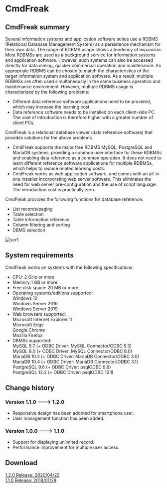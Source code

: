 # CmdFreak

## CmdFreak summary
Several information systems and application software suites use a RDBMS (Relational Database Management System) as a persistence mechanism for their own data. The range of RDBMS usage shows a tendency of expansion. Most RDBMSs are used as a background service for information systems and application software. However, such systems can also be accessed directly for data mining, quicker commercial operation and maintenance. An appropriate RDBMS can be chosen to match the characteristics of the target information system and application software. As a result, multiple RDBMSs are often used simultaneously in the same business operation and maintenance environment. However, multiple RDBMS usage is characterized by the following problems: 

- Different data reference software applications need to be provided, which may increase the learning cost.
- Data reference software needs to be installed on each client-side PC. The cost of introduction is therefore higher with a greater number of client PCs.

CmdFreak is a relational database viewer (data reference software) that provides solutions for the above problems. 

- CmdFreak supports the major free RDBMS MySQL, PostgreSQL and MariaDB systems, providing a common user interface for these RDBMSs and enabling data reference as a common operation. It does not need to learn different reference software applications for multiple RDBMSs, which helps to reduce related learning costs.
- CmdFreak works as web application software, and comes with an all-in-one installer incorporating web server software. This eliminates the need for web server pre-configuration and the use of script language. The introduction cost is practically zero.

CmdFreak provides the following functions for database reference: 

- List records/paging
- Table selection
- Table information reference
- Column filtering and sorting
- DBMS selection

![scr1](https://user-images.githubusercontent.com/4883168/79982466-56fab380-84e1-11ea-9b46-6769a9d2aca7.png)

## System requirements
CmdFreak works on systems with the following specifications: 

- CPU: 2 GHz or more  
- Memory:1 GB or more  
- Free disk space: 20 MB or more  
- Operating systems/editions supported:  
  Windows 10  
  Windows Server 2016  
  Windows Server 2019  
- Web browsers supported:  
  Microsoft Internet Explorer 11  
  Microsoft Edge  
  Google Chrome  
  Mozilla Firefox  
- DBMSs supported:  
  MySQL 5.7 (+ ODBC Driver: MySQL Connector/ODBC 5.3)  
  MySQL 8.0 (+ ODBC Driver: MySQL Connector/ODBC 8.0)  
  MariaDB 10.3 (+ ODBC Driver: MariaDB Connector/ODBC 3.0)  
  MariaDB 10.4 (+ ODBC Driver: MariaDB Connector/ODBC 3.1)  
  PostgreSQL 9.6 (+ ODBC Driver: psqlODBC 9.6)  
  PostgreSQL 12.2 (+ ODBC Driver: psqlODBC 12.1)  

## Change history
### Version 1.1.0 ---> 1.2.0 

- Responsive design has been adopted for smartphone user.
- User management function has been added.

### Version 1.0.0 ---> 1.1.0 

- Support for displaying unlimited record.
- Performance improvement for multiple user access.

## Download
[1.2.0 Release: 2020/04/22](https://github.com/s-takeuchi/YaizuDbTool/releases/tag/1.2.0)  
[1.1.0 Release: 2018/01/28](https://github.com/s-takeuchi/YaizuDbTool/releases/tag/1.1.0)  
